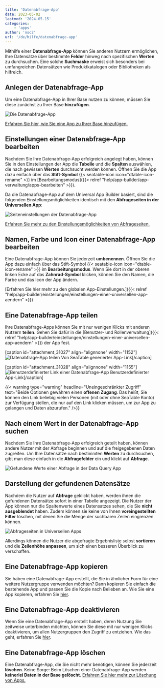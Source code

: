 ```yaml
---
title: 'Datenabfrage-App'
date: 2023-05-02
lastmod: '2024-05-15'
categories:
    - 'apps'
author: 'nsc2'
url: '/de/hilfe/datenabfrage-app'
---
```


Mithilfe einer **Datenabfrage-App** können Sie anderen Nutzern ermöglichen, Ihre Datensätze über bestimmte **Felder** hinweg nach spezifischen **Werten** zu durchsuchen. Eine solche **Suchmaske** erweist sich besonders bei umfangreichen Datensätzen wie Produktkatalogen oder Bibliotheken als hilfreich.

## Anlegen der Datenabfrage-App

Um eine Datenabfrage-App in Ihrer Base nutzen zu können, müssen Sie diese zunächst zu Ihrer Base **hinzufügen**.

![Die Datenabfrage-App](images/data-query-app-preview.png)

[Erfahren Sie hier, wie Sie eine App zu Ihrer Base hinzufügen.](https://seatable.io/docs/apps/apps-zu-einer-base-hinzufuegen/)

## Einstellungen einer Datenabfrage-App bearbeiten

Nachdem Sie Ihre Datenabfrage-App erfolgreich angelegt haben, können Sie in den Einstellungen der App die **Tabelle** und die **Spalten** auswählen, die nach gewissen **Werten** durchsucht werden können. Öffnen Sie die App dazu einfach über das **Stift-Symbol** {{< seatable-icon icon="dtable-icon-rename" >}} im [Bearbeitungsmodus]({{< relref "help/app-builder/app-verwaltung/apps-bearbeiten" >}}).

Da die Datenabfrage-App auf dem Universal App Builder basiert, sind die folgenden Einstellungsmöglichkeiten identisch mit den **Abfrageseiten in der Universellen App**:

![Seiteneinstellungen der Datenabfrage-App](images/Seiteneinstellungen-der-Datenabfrage-App.png)

[Erfahren Sie mehr zu den Einstellungsmöglichkeiten von Abfrageseiten.](https://seatable.io/docs/seitentypen-in-universellen-apps/abfrageseiten-in-universellen-apps/)

## Namen, Farbe und Icon einer Datenabfrage-App bearbeiten

Eine Datenabfrage-App können Sie jederzeit **umbenennen**. Öffnen Sie die App dazu einfach über das Stift-Symbol {{< seatable-icon icon="dtable-icon-rename" >}} im **Bearbeitungsmodus**. Wenn Sie dort in der oberen linken Ecke auf das **Zahnrad-Symbol** klicken, können Sie den Namen, die Farbe und das Icon der App ändern.

[Erfahren Sie hier mehr zu den globalen App-Einstellungen.]({{< relref "help/app-builder/einstellungen/einstellungen-einer-universellen-app-aendern" >}})

## Eine Datenabfrage-App teilen

Ihre Datenabfrage-Apps können Sie mit nur wenigen Klicks mit anderen Nutzern **teilen**. Gehen Sie dafür in die [Benutzer- und Rollenverwaltung]({{< relref "help/app-builder/einstellungen/einstellungen-einer-universellen-app-aendern" >}}) der App fest.

\[caption id="attachment_31027" align="alignnone" width="1152"\]![Datenabfrage-App teilen](images/Datenabfrage-App-teilen.png) Von SeaTable generierter App-Link\[/caption\]

\[caption id="attachment_31028" align="alignnone" width="1155"\]![Benutzerdefinierter Link einer Datenabfrage-App](images/Benutzerdefinierter-Link-einer-Datenabfrage-App.png) Benutzerdefinierter App-Link\[/caption\]

{{< warning  type="warning" headline="Uneingeschränkter Zugriff"  text="Beide Optionen gewähren einen **offenen Zugang**. Das heißt, Sie können den Link beliebig vielen Personen (mit oder ohne SeaTable Konto) zur Verfügung stellen, die nur auf den Link klicken müssen, um zur App zu gelangen und Daten abzurufen." />}}

## Nach einem Wert in der Datenabfrage-App suchen

Nachdem Sie Ihre Datenabfrage-App erfolgreich geteilt haben, können andere Nutzer mit der Abfrage beginnen und auf die freigegebenen Daten zugreifen. Um Ihre Datensätze nach bestimmten **Werten** zu durchsuchen, gibt man diese einfach in die **Abfragefelder** ein und klickt auf **Abfrage**.

![Gefundene Werte einer Abfrage in der Data Query App](images/found-results-data-query.png)

## Darstellung der gefundenen Datensätze

Nachdem die Nutzer auf **Abfrage** geklickt haben, werden ihnen die gefundenen Datensätze sofort in einer Tabelle angezeigt. Die Nutzer der App können nur die Spaltenwerte eines Datensatzes sehen, die Sie **nicht ausgeblendet** haben. Zudem können sie keine von Ihnen **voreingestellten Filter** löschen, mit denen Sie die Menge der suchbaren Zeilen eingrenzen können.

![Abfrageseiten in Universellen Apps](images/Abfrageseiten-in-Universellen-Apps.png)

Allerdings können die Nutzer die abgefragte Ergebnisliste selbst **sortieren** und die **Zeilenhöhe anpassen**, um sich einen besseren Überblick zu verschaffen.

## Eine Datenabfrage-App kopieren

Sie haben eine Datenabfrage-App erstellt, die Sie in ähnlicher Form für eine weitere Nutzergruppe verwenden möchten? Dann kopieren Sie einfach die bestehende App und passen Sie die Kopie nach Belieben an. Wie Sie eine App kopieren, erfahren Sie [hier](https://seatable.io/docs/apps/apps-kopieren/).

## Eine Datenabfrage-App deaktivieren

Wenn Sie eine Datenabfrage-App erstellt haben, deren Nutzung Sie zeitweise unterbinden möchten, können Sie diese mit nur wenigen Klicks deaktivieren, um allen Nutzergruppen den Zugriff zu entziehen. Wie das geht, erfahren Sie [hier](https://seatable.io/docs/apps/apps-zeitweise-deaktivieren/).

## Eine Datenabfrage-App löschen

Eine Datenabfrage-App, die Sie nicht mehr benötigen, können Sie jederzeit **löschen**. Keine Sorge: Beim Löschen einer Datenabfrage-App werden **keinerlei Daten in der Base gelöscht**. [Erfahren Sie hier mehr zur Löschung von Apps.](https://seatable.io/docs/apps/apps-loeschen/)
